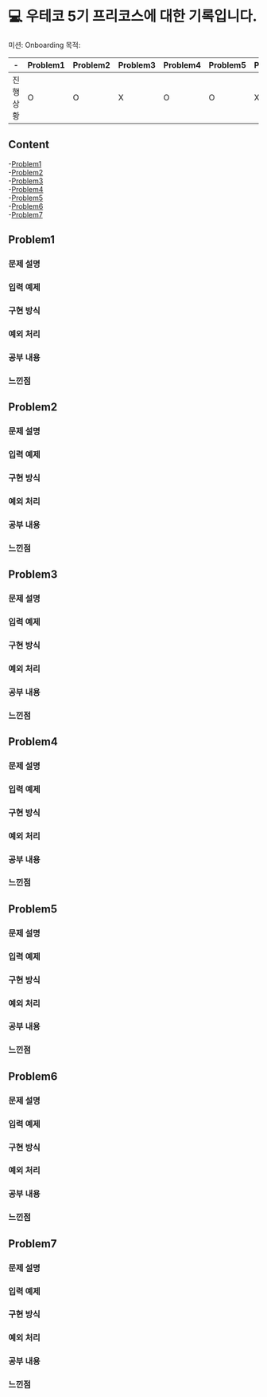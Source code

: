 # 💻 우테코 5기 프리코스에 대한 기록입니다.

미션: Onboarding
목적:

| -        | Problem1 | Problem2 | Problem3 | Problem4 | Problem5 | Problem6 | Problem7 |
| -------- | -------- | -------- | -------- | -------- | -------- | -------- | -------- |
| 진행상황 | O        | O        | X        | O        | O        | X        | X        |

## Content

-[Problem1](#Problem1)  
-[Problem2](#Problem2)  
-[Problem3](#Problem3)  
-[Problem4](#Problem4)  
-[Problem5](#Problem5)  
-[Problem6](#Problem6)  
-[Problem7](#Problem7)

## Problem1

### 문제 설명

### 입력 예제

### 구현 방식

### 예외 처리

### 공부 내용

### 느낀점

## Problem2

### 문제 설명

### 입력 예제

### 구현 방식

### 예외 처리

### 공부 내용

### 느낀점

## Problem3

### 문제 설명

### 입력 예제

### 구현 방식

### 예외 처리

### 공부 내용

### 느낀점

## Problem4

### 문제 설명

### 입력 예제

### 구현 방식

### 예외 처리

### 공부 내용

### 느낀점

## Problem5

### 문제 설명

### 입력 예제

### 구현 방식

### 예외 처리

### 공부 내용

### 느낀점

## Problem6

### 문제 설명

### 입력 예제

### 구현 방식

### 예외 처리

### 공부 내용

### 느낀점

## Problem7

### 문제 설명

### 입력 예제

### 구현 방식

### 예외 처리

### 공부 내용

### 느낀점
